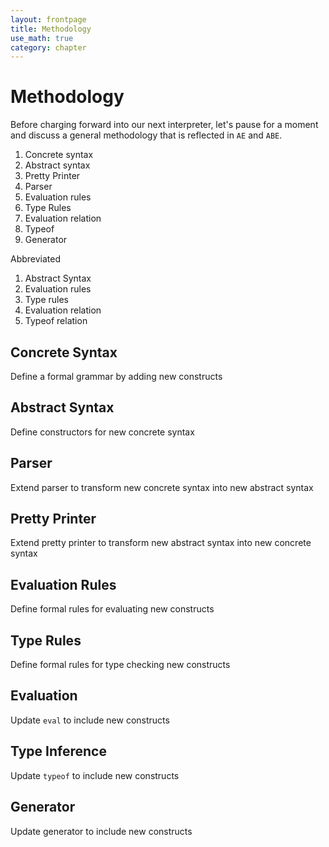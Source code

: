 ```yaml
---
layout: frontpage
title: Methodology
use_math: true
category: chapter
---
```


$$
\newcommand\calc{\mathsf{calc}\;}
\newcommand\parse{\mathsf{parse}\;}
\newcommand\typeof{\mathsf{typeof}\;}
\newcommand\interp{\mathsf{interp}\;}
\newcommand\eval{\mathsf{eval}\;}
\newcommand\NUM{\mathsf{NUM}\;}
\newcommand\ID{\mathsf{ID}\;}
\newcommand\iif{\mathsf{if}\;}
\newcommand\tthen{\;\mathsf{then}\;}
\newcommand\eelse{\;\mathsf{else}\;}
\newcommand\iisZero{\mathsf{isZero}\;}
\newcommand\bbind{\mathsf{bind}\;}
\newcommand\iin{\mathsf{in}\;}
\newcommand\aand{\;\mathsf{\&\&}\;}
\newcommand\lleq{\;\mathtt{<=}\;}
\newcommand\ttrue{\;\mathsf{true}}
\newcommand\ffalse{\;\mathsf{false}}
\newcommand\tnum{\;\mathsf{TNum}}
\newcommand\tbool{\;\mathsf{TBool}}
$$

# Methodology

Before charging forward into our next interpreter, let's pause for a moment and discuss a general methodology that is reflected in `AE` and `ABE`.

1. Concrete syntax
2. Abstract syntax
3. Pretty Printer
4. Parser
5. Evaluation rules
6. Type Rules
7. Evaluation relation
8. Typeof
9. Generator

Abbreviated

1. Abstract Syntax
2. Evaluation rules
3. Type rules
4. Evaluation relation
5. Typeof relation

## Concrete Syntax

Define a formal grammar by adding new constructs

## Abstract Syntax

Define constructors for new concrete syntax

## Parser

Extend parser to transform new concrete syntax into new abstract syntax

## Pretty Printer

Extend pretty printer to transform new abstract syntax into new concrete syntax

## Evaluation Rules

Define formal rules for evaluating new constructs

## Type Rules

Define formal rules for type checking new constructs

## Evaluation

Update `eval` to include new constructs

## Type Inference

Update `typeof` to include new constructs

## Generator

Update generator to include new constructs